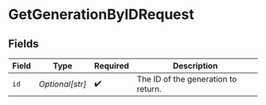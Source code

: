 # GetGenerationByIDRequest


## Fields

| Field                               | Type                                | Required                            | Description                         |
| ----------------------------------- | ----------------------------------- | ----------------------------------- | ----------------------------------- |
| `id`                                | *Optional[str]*                     | :heavy_check_mark:                  | The ID of the generation to return. |
